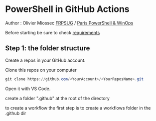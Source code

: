# PowerShell in GitHub Actions

Author : Olivier Miossec 
[FRPSUG](https://frpsug.com/) / [Paris PowerShell & WinOps](https://www.meetup.com/fr-FR/PowerShell-Paris/)

Before starting be sure to check [requirements](requirements.md)


## Step 1: the folder structure

Create a repos in your GitHub account.  

Clone this repos on your computer 

```powershell
git clone https://github.com/<YourAccount>/<YourReposName>.git
```

Open it with VS Code.

create a folder ".github" at the root of the directory

to create a workflow the first step is to create a workflows folder in the .github dir

